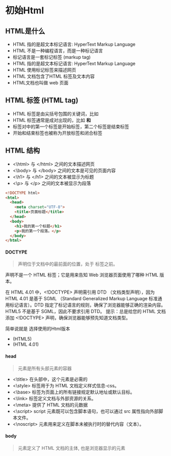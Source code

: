 # 初始Html

## HTML是什么
 - HTML 指的是超文本标记语言: HyperText Markup Language
 - HTML 不是一种编程语言，而是一种标记语言
 - 标记语言是一套标记标签 (markup tag)
 - HTML 指的是超文本标记语言: HyperText Markup Language
 - HTML 使用标记标签来描述网页
 - HTML 文档包含了HTML 标签及文本内容
 - HTML文档也叫做 web 页面

## HTML 标签 (HTML tag)
 - HTML 标签是由尖括号包围的关键词，比如 <html>
 - HTML 标签通常是成对出现的，比如 <b> 和 </b>
 - 标签对中的第一个标签是开始标签，第二个标签是结束标签
 - 开始和结束标签也被称为开放标签和闭合标签

## HTML 结构

- <\html> 与 <\/html> 之间的文本描述网页
- <\body> 与 <\/body> 之间的文本是可见的页面内容
- <\h1> 与 <\/h1> 之间的文本被显示为标题
- <\p> 与 <\/p> 之间的文本被显示为段落

```html
<!DOCTYPE html>
<html>
  <head>
    <meta charset="UTF-8">
    <title>页面标题</title>
  </head>
  <body>
    <h1>我的第一个标题</h1>
    <p>我的第一个段落。</p>
  </body>
</html>
```
####  DOCTYPE
><!DOCTYPE> 声明位于文档中的最前面的位置，处于 <html> 标签之前。
<!DOCTYPE> 声明不是一个 HTML 标签；它是用来告知 Web 浏览器页面使用了哪种 HTML 版本。
在 HTML 4.01 中，<!DOCTYPE> 声明需引用 DTD （文档类型声明），因为 HTML 4.01 是基于 SGML （Standard Generalized Markup Language 标准通用标记语言）。DTD 指定了标记语言的规则，确保了浏览器能够正确的渲染内容。
HTML5 不是基于 SGML，因此不要求引用 DTD。
提示：总是给您的 HTML 文档添加 <!DOCTYPE> 声明，确保浏览器能够预先知道文档类型。

简单说就是 选择使用的Html版本
- <!DOCTYPE html> (HTML5)
- <!DOCTYPE HTML PUBLIC "-//W3C//DTD HTML 4.01//EN" "http://www.w3.org/TR/html4/strict.dtd">(HTML 4.01)


#### head
>元素是所有头部元素的容器

- <\title> 在头部中，这个元素是必需的
- <\style> 标签用于为 HTML 文档定义样式信息-css。
- <\base> 标签为页面上的所有链接规定默认地址或默认目标。
- <\link> 标签定义文档与外部资源的关系。
- <\meta> 提供了 HTML 文档的元数据
- <\script> script 元素既可以包含脚本语句，也可以通过 src 属性指向外部脚本文件。
- <\noscript> 元素用来定义在脚本未被执行时的替代内容（文本）。

#### body
>元素定义了 HTML 文档的主体, 也是浏览器显示的元素
